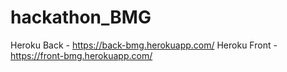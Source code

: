 # hackathon_BMG

Heroku Back - https://back-bmg.herokuapp.com/
Heroku Front - https://front-bmg.herokuapp.com/
